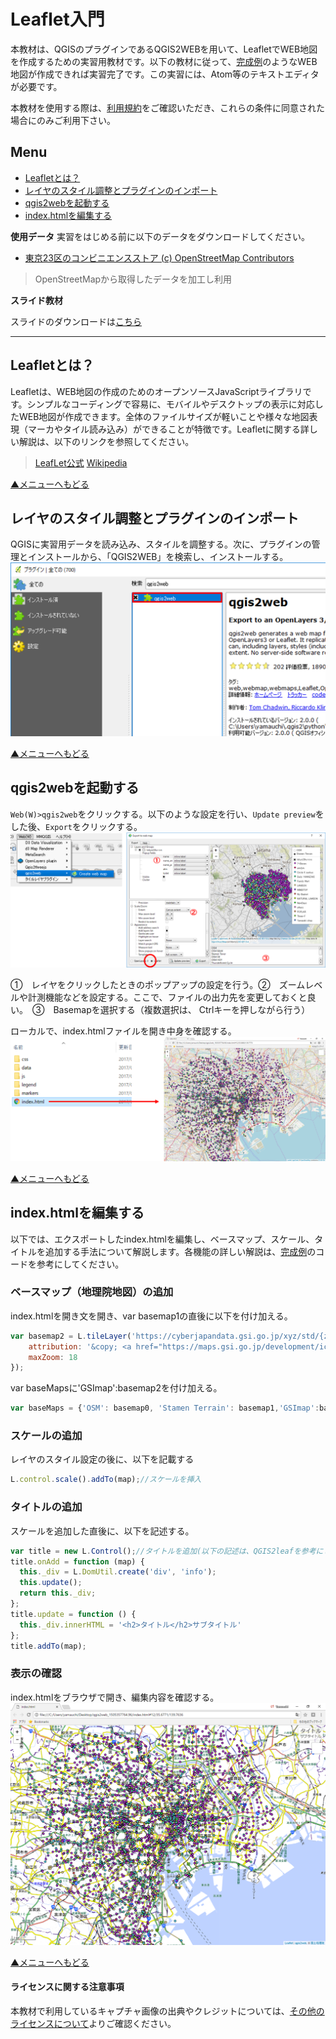 # Leaflet入門
本教材は、QGISのプラグインであるQGIS2WEBを用いて、LeafletでWEB地図を作成するための実習用教材です。以下の教材に従って、[完成例](https://yamauchi-inochu.github.io/leaf-test/index.html)のようなWEB地図が作成できれば実習完了です。この実習には、Atom等のテキストエディタが必要です。

本教材を使用する際は、[利用規約]をご確認いただき、これらの条件に同意された場合にのみご利用下さい。


[利用規約]:../../../../master/利用規約.md

**Menu**
------
* [Leafletとは？](#Leafletとは)
* [レイヤのスタイル調整とプラグインのインポート](#レイヤのスタイル調整とプラグインのインポート)
* [qgis2webを起動する](#qgis2leafを起動する)
* [index.htmlを編集する](#index.htmlを編集する)

**使用データ**
実習をはじめる前に以下のデータをダウンロードしてください。

* [東京23区のコンビニエンスストア (c) OpenStreetMap Contributors](https://github.com/gis-oer/datasets/blob/master/vector/tokyo23ku-cvs.zip?raw=true)
> OpenStreetMapから取得したデータを加工し利用


**スライド教材**

スライドのダウンロードは[こちら](../../../../../raw/master/GISオープン教材/インターネットの活用に関する教材/Leaflet/leaflet.pptx)

---

## Leafletとは？
Leafletは、WEB地図の作成のためのオープンソースJavaScriptライブラリです。シンプルなコーディングで容易に、モバイルやデスクトップの表示に対応したWEB地図が作成できます。全体のファイルサイズが軽いことや様々な地図表現（マーカやタイル読み込み）ができることが特徴です。Leafletに関する詳しい解説は、以下のリンクを参照してください。

> [LeafLet公式](http://leafletjs.com/)
> [Wikipedia](https://ja.wikipedia.org/wiki/Leaflet)


[▲メニューへもどる]

## レイヤのスタイル調整とプラグインのインポート
QGISに実習用データを読み込み、スタイルを調整する。次に、プラグインの管理とインストールから、「QGIS2WEB」を検索し、インストールする。
![QGISで調整](pic/leafpic_2.png)

[▲メニューへもどる]

## qgis2webを起動する
`Web(W)>qgis2web`をクリックする。以下のような設定を行い、`Update preview`をした後、`Export`をクリックする。
![QGIS2Leaf](pic/leafpic_3.png)

①　レイヤをクリックしたときのポップアップの設定を行う。②　ズームレベルや計測機能などを設定する。ここで、ファイルの出力先を変更しておくと良い。　③　Basemapを選択する（複数選択は、 Ctrlキーを押しながら行う）

ローカルで、index.htmlファイルを開き中身を確認する。
![QGIS2Leaf](pic/leafpic_4.png)

[▲メニューへもどる]

## index.htmlを編集する
以下では、エクスポートしたindex.htmlを編集し、ベースマップ、スケール、タイトルを追加する手法について解説します。各機能の詳しい解説は、[完成例](https://yamauchi-inochu.github.io/leaf-test/index.html)のコードを参考にしてください。

### ベースマップ（地理院地図）の追加
index.htmlを開き文を開き、var basemap1の直後に以下を付け加える。

```JavaScript
var basemap2 = L.tileLayer('https://cyberjapandata.gsi.go.jp/xyz/std/{z}/{x}/{y}.png', {
    attribution: '&copy; <a href="https://maps.gsi.go.jp/development/ichiran.html#std">国土地理院</a>',
    maxZoom: 18
});

```
var baseMapsに'GSImap':basemap2を付け加える。

```JavaScript
var baseMaps = {'OSM': basemap0, 'Stamen Terrain': basemap1,'GSImap':basemap2};
```

### スケールの追加
レイヤのスタイル設定の後に、以下を記載する

```JavaScript
L.control.scale().addTo(map);//スケールを挿入
```

### タイトルの追加
スケールを追加した直後に、以下を記述する。

```JavaScript
var title = new L.Control();//タイトルを追加(以下の記述は、QGIS2leafを参考にした)
title.onAdd = function (map) {
  this._div = L.DomUtil.create('div', 'info');
  this.update();
  return this._div;
};
title.update = function () {
  this._div.innerHTML = '<h2>タイトル</h2>サブタイトル'
};
title.addTo(map);
```

### 表示の確認
index.htmlをブラウザで開き、編集内容を確認する。
![QGIS2Leaf](pic/leafpic_10.png)

[▲メニューへもどる]

#### ライセンスに関する注意事項
本教材で利用しているキャプチャ画像の出典やクレジットについては、[その他のライセンスについて]よりご確認ください。

[その他のライセンスについて]:../../その他のライセンスについて.md
[▲メニューへもどる]:QGISとLeafletの連携.md#menu
